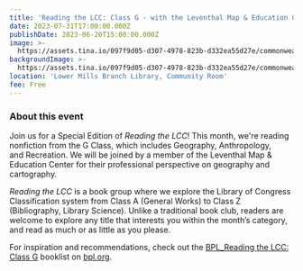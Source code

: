 ```yaml
---
title: 'Reading the LCC: Class G - with the Leventhal Map & Education Center'
date: 2023-07-31T17:00:00.000Z
publishDate: 2023-06-20T15:00:00.000Z
image: >-
  https://assets.tina.io/097f9d05-d307-4978-823b-d332ea55d27e/commonwealth_6h440w39s_image_access_800.jpeg
backgroundImage: >-
  https://assets.tina.io/097f9d05-d307-4978-823b-d332ea55d27e/commonwealth_6h440w39s_image_access_800.jpeg
location: 'Lower Mills Branch Library, Community Room'
fee: Free
---
```


### About this event

Join us for a Special Edition of *Reading the LCC*! This month, we're reading nonfiction from the G Class, which includes Geography, Anthropology, and Recreation. We will be joined by a member of the Leventhal Map & Education Center for their professional perspective on geography and cartography. 

*Reading the LCC* is a book group where we explore the Library of Congress Classification system from Class A (General Works) to Class Z (Bibliography, Library Science). Unlike a traditional book club, readers are welcome to explore any title that interests you within the month’s category, and read as much or as little as you please. 

For inspiration and recommendations, check out the [BPL\_Reading the LCC: Class G](https://bpl.bibliocommons.com/list/share/2084534949_bostonpl_elisec/2326797353_reading_the_lcc_class_g_-_geography,_anthropology,_recreation) booklist on [bpl.org](https://www.bpl.org/).
